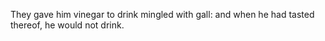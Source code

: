 They gave him vinegar to drink mingled with gall: and when he had tasted thereof, he would not drink.
